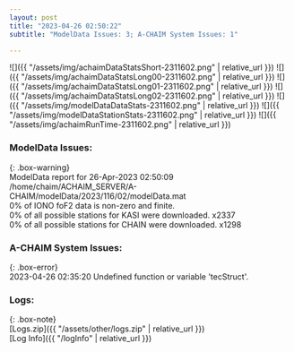 ```yaml
---
layout: post
title: "2023-04-26 02:50:22"
subtitle: "ModelData Issues: 3; A-CHAIM System Issues: 1"

---
```


![]({{ "/assets/img/achaimDataStatsShort-2311602.png" | relative_url }})
![]({{ "/assets/img/achaimDataStatsLong00-2311602.png" | relative_url }})
![]({{ "/assets/img/achaimDataStatsLong01-2311602.png" | relative_url }})
![]({{ "/assets/img/achaimDataStatsLong02-2311602.png" | relative_url }})
![]({{ "/assets/img/modelDataDataStats-2311602.png" | relative_url }})
![]({{ "/assets/img/modelDataStationStats-2311602.png" | relative_url }})
![]({{ "/assets/img/achaimRunTime-2311602.png" | relative_url }})


### ModelData Issues:  
  
{: .box-warning}  
 ModelData report for 26-Apr-2023 02:50:09   
 /home/chaim/ACHAIM_SERVER/A-CHAIM/modelData/2023/116/02/modelData.mat   
 0% of IONO foF2 data is non-zero and finite.   
 0% of all possible stations for KASI were downloaded. x2337   
 0% of all possible stations for CHAIN were downloaded. x1298   
  
### A-CHAIM System Issues:  
  
{: .box-error}  
2023-04-26 02:35:20 Undefined function or variable 'tecStruct'.  

### Logs:  
  
{: .box-note}  
[Logs.zip]({{ "/assets/other/logs.zip" | relative_url }})  
[Log Info]({{ "/logInfo" | relative_url }})  
